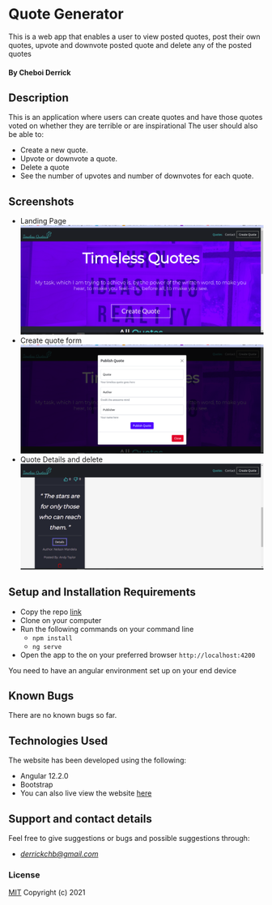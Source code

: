 # Quote Generator
This is a web app that enables a user to view posted quotes, post their own quotes, upvote and downvote posted quote and delete any of the posted quotes
#### By Cheboi Derrick
## Description
This is an application where users can create quotes and have those quotes voted on whether they are terrible or are inspirational
The user should also be able to:
- Create a new quote.
- Upvote or downvote a quote.
- Delete a quote
- See the number of upvotes and number of downvotes for each quote.

## Screenshots
- Landing Page
    <img src="./src/assets/landing.png">
- Create quote form
    <img src="./src/assets/form.png">
- Quote Details and delete
    <img src="./src/assets/details.png">


## Setup and Installation Requirements
* Copy the repo [link](https://github.com/CheboiDerrick/angular-quote-generator)
* Clone on your computer
* Run the following commands on your command line
    - ``npm install``
    - `ng serve`
* Open the app to the on your preferred browser `http://localhost:4200`

You need to have an angular environment set up on your end device

## Known Bugs
There are no known bugs so far.

## Technologies Used
The website has been developed using the following:
- Angular 12.2.0
- Bootstrap
- You can also live view the website [here](https://naughty-neumann-be280d.netlify.app/)

## Support and contact details
Feel free to give suggestions or bugs and possible suggestions through:
- *derrickchb@gmail.com*
### License
[MIT](https://github.com/CheboiDerrick/angular-quote-generator/blob/main/LICENSE)
Copyright (c) 2021

